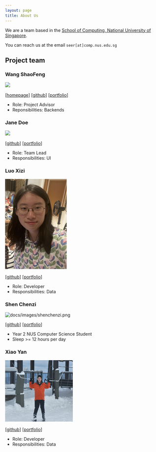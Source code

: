 ```yaml
---
layout: page
title: About Us
---
```


We are a team based in the [School of Computing, National University of Singapore](http://www.comp.nus.edu.sg).

You can reach us at the email `seer[at]comp.nus.edu.sg`

## Project team

### Wang ShaoFeng

<img src="images/johndoe.png" width="200px">

[[homepage](https://www.linkedin.com/in/shaofeng-wang-468303197/)]
[[github](https://github.com/SFCoding123)]
[[portfolio](team/johndoe.md)]

* Role: Project Advisor
* Reponsibilities: Backends

### Jane Doe

<img src="images/791654880285_.pic_hd.jpg)" width="200px">

[[github](http://github.com/johndoe)]
[[portfolio](team/johndoe.md)]

* Role: Team Lead
* Responsibilities: UI

### Luo Xizi

<img src="images/lxz333.png" width="200px">

[[github](http://github.com/johndoe)] [[portfolio](team/johndoe.md)]

* Role: Developer
* Responsibilities: Data

### Shen Chenzi

![docs/images/shenchenzi.png](https://user-images.githubusercontent.com/97273558/221216937-eecda515-93e0-47b0-9b74-d0f08ac43253.jpg)

[[github](https://github.com/shenchenzizoe)]
[[portfolio](team/johndoe.md)]

* Year 2 NUS Computer Science Student
* Sleep >= 12 hours per day

### Xiao Yan

<img src="images/xiaoyan_photo.png" width="220px" height="200px">

[[github](http://github.com/windycall)]
[[portfolio](team/johndoe.md)]

* Role: Developer
* Responsibilities: Data
